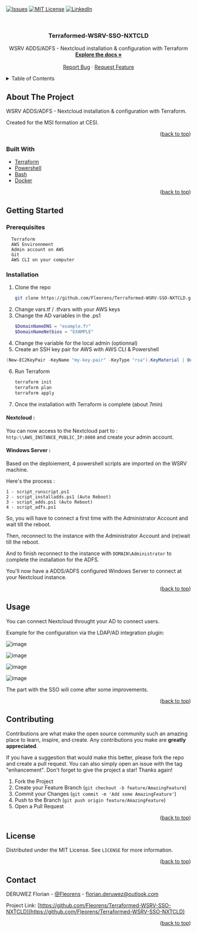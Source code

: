 <div id="top"></div>
<!--
*** Thanks for checking out the Best-README-Template. If you have a suggestion
*** that would make this better, please fork the repo and create a pull request
*** or simply open an issue with the tag "enhancement".
*** Don't forget to give the project a star!
*** Thanks again! Now go create something AMAZING! :D
-->



<!-- PROJECT SHIELDS -->
<!--
*** I'm using markdown "reference style" links for readability.
*** Reference links are enclosed in brackets [ ] instead of parentheses ( ).
*** See the bottom of this document for the declaration of the reference variables
*** for contributors-url, forks-url, etc. This is an optional, concise syntax you may use.
*** https://www.markdownguide.org/basic-syntax/#reference-style-links
-->

[![Issues][issues-shield]][issues-url]
[![MIT License][license-shield]][license-url]
[![LinkedIn][linkedin-shield]][linkedin-url]

<!-- PROJECT LOGO -->
<br />
<div align="center">
  <a href="https://github.com/Fleorens/Terraformed-WSRV-SSO-NXTCLD">
  </a>

<h3 align="center">Terraformed-WSRV-SSO-NXTCLD</h3>

  <p align="center">
    WSRV ADDS/ADFS - Nextcloud installation & configuration with Terraform
    <br />
    <a href="https://github.com/Fleorens/Terraformed-WSRV-SSO-NXTCLD"><strong>Explore the docs »</strong></a>
    <br />
    <br />
    <a href="https://github.com/Fleorens/Terraformed-WSRV-SSO-NXTCLD/issues">Report Bug</a>
    ·
    <a href="https://github.com/Fleorens/Terraformed-WSRV-SSO-NXTCLD/issues">Request Feature</a>
  </p>
</div>



<!-- TABLE OF CONTENTS -->
<details>
  <summary>Table of Contents</summary>
  <ol>
    <li>
      <a href="#about-the-project">About The Project</a>
      <ul>
        <li><a href="#built-with">Built With</a></li>
      </ul>
    </li>
    <li>
      <a href="#getting-started">Getting Started</a>
      <ul>
        <li><a href="#prerequisites">Prerequisites</a></li>
        <li><a href="#installation">Installation</a></li>
      </ul>
    </li>
    <li><a href="#usage">Usage</a></li>
    <li><a href="#contributing">Contributing</a></li>
    <li><a href="#license">License</a></li>
    <li><a href="#contact">Contact</a></li>
  </ol>
</details>



<!-- ABOUT THE PROJECT -->
## About The Project

WSRV ADDS/ADFS - Nextcloud installation & configuration with Terraform.

Created for the MSI formation at CESI.

<p align="right">(<a href="#top">back to top</a>)</p>



### Built With

* [Terraform](https://www.terraform.io/)
* [Powershell](https://docs.microsoft.com/fr-fr/powershell/scripting/overview?view=powershell-7.2)
* [Bash](https://fr.wikipedia.org/wiki/Bourne-Again_shell)
* [Docker](https://www.docker.com/)

<p align="right">(<a href="#top">back to top</a>)</p>



<!-- GETTING STARTED -->
## Getting Started

### Prerequisites

```
  Terraform
  AWS Environnment
  Admin account on AWS
  Git
  AWS CLI on your computer
```

### Installation

1. Clone the repo
   ```sh
   git clone https://github.com/Fleorens/Terraformed-WSRV-SSO-NXTCLD.git
   ```
2. Change vars.tf / .tfvars with your AWS keys
3. Change the AD variables in the .ps1
   ```powershell
   $DomainNameDNS = "example.fr"
   $DomainNameNetbios = "EXAMPLE"
   ```
4. Change the variable for the local admin (optionnal)
5. Create an SSH key pair for AWS with AWS CLI & Powershell
  ```powershell
  (New-EC2KeyPair -KeyName "my-key-pair" -KeyType "rsa").KeyMaterial | Out-File -Encoding ascii -FilePath C:\path\mykey.pem
  ```
6. Run Terraform
   ```sh
   terraform init
   terraform plan
   terraform apply
   ```
7. Once the installation with Terraform is complete (about 7min)

#### Nextcloud :
  
  You can now access to the Nextcloud part to : `http:\\AWS_INSTANCE_PUBLIC_IP:8080` and create your admin account.
  
#### Windows Server :
  
  Based on the deploiement, 4 powershell scripts are imported on the WSRV machine.
  
  Here's the process :
  
   ```
   1 - script_runscript.ps1
   2 - script_installadds.ps1 (Auto Reboot)
   3 - script_adds.ps1 (Auto Reboot)
   4 - script_adfs.ps1
   ```

So, you will have to connect a first time with the Administrator Account and wait till the reboot.

Then, reconnect to the instance with the Administrator Account and (re)wait till the reboot.

And to finish reconnect to the instance with `DOMAIN\Administrator` to complete the installation for the ADFS.

You'll now have a ADDS/ADFS configured Windows Server to connect at your Nextcloud instance.

<p align="right">(<a href="#top">back to top</a>)</p>

<!-- USAGE EXAMPLES -->
## Usage

You can connect Nextcloud throught your AD to connect users.

Example for the configuration via the LDAP/AD integration plugin:

![image](https://user-images.githubusercontent.com/96118195/155697039-163045d0-85b0-490f-a4cb-34501cacbb86.png)

![image](https://user-images.githubusercontent.com/96118195/155697146-c40694ab-fef2-47d7-9b6a-ada70f3f3b43.png)

![image](https://user-images.githubusercontent.com/96118195/155697159-23bec24e-4084-46f6-b45f-1eb74220c66f.png)

![image](https://user-images.githubusercontent.com/96118195/155697179-5011cc2e-8c90-4d71-a01a-587c9c92660c.png)

The part with the SSO will come after some improvements.

<p align="right">(<a href="#top">back to top</a>)</p>


<!-- CONTRIBUTING -->
## Contributing

Contributions are what make the open source community such an amazing place to learn, inspire, and create. Any contributions you make are **greatly appreciated**.

If you have a suggestion that would make this better, please fork the repo and create a pull request. You can also simply open an issue with the tag "enhancement".
Don't forget to give the project a star! Thanks again!

1. Fork the Project
2. Create your Feature Branch (`git checkout -b feature/AmazingFeature`)
3. Commit your Changes (`git commit -m 'Add some AmazingFeature'`)
4. Push to the Branch (`git push origin feature/AmazingFeature`)
5. Open a Pull Request

<p align="right">(<a href="#top">back to top</a>)</p>



<!-- LICENSE -->
## License

Distributed under the MIT License. See `LICENSE` for more information.

<p align="right">(<a href="#top">back to top</a>)</p>



<!-- CONTACT -->
## Contact

DERUWEZ Florian - [@Fleorens](https://twitter.com/Fleorens) - florian.deruwez@outlook.com

Project Link: [https://github.com/Fleorens/Terraformed-WSRV-SSO-NXTCLD](https://github.com/Fleorens/Terraformed-WSRV-SSO-NXTCLD)

<p align="right">(<a href="#top">back to top</a>)</p>


<!-- MARKDOWN LINKS & IMAGES -->
<!-- https://www.markdownguide.org/basic-syntax/#reference-style-links -->
[contributors-shield]: https://img.shields.io/github/contributors//Fleorens/Terraformed-WSRV-SSO-NXTCLD.svg?style=for-the-badge
[contributors-url]: https://github.com/Fleorens/Terraformed-WSRV-SSO-NXTCLD/graphs/contributors
[forks-shield]: https://img.shields.io/github/forks/github_username/repo_name.svg?style=for-the-badge
[forks-url]: https://github.com/github_username/repo_name/network/members
[stars-shield]: https://img.shields.io/github/stars/github_username/repo_name.svg?style=for-the-badge
[stars-url]: https://github.com/github_username/repo_name/stargazers
[issues-shield]: https://img.shields.io/github/issues/github_username/repo_name.svg?style=for-the-badge
[issues-url]: https://github.com/Fleorens/Terraformed-WSRV-SSO-NXTCLD/issues
[license-shield]: https://img.shields.io/github/license/Fleorens/Terraformed-WSRV-SSO-NXTCLD.svg?style=for-the-badge
[license-url]: https://github.com/Fleorens/Terraformed-WSRV-SSO-NXTCLD/blob/master/LICENSE
[linkedin-shield]: https://img.shields.io/badge/-LinkedIn-black.svg?style=for-the-badge&logo=linkedin&colorB=555
[linkedin-url]: https://www.linkedin.com/in/florian-deruwez-477769183/
[product-screenshot]: images/screenshot.png
